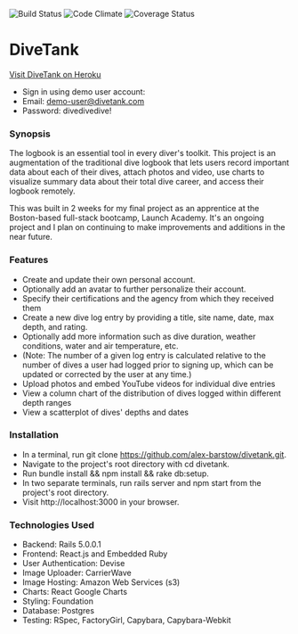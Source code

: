 ![Build Status](https://codeship.com/projects/a1ba4fb0-76ad-0134-de23-62fee7f34e3c/status?branch=master)
![Code Climate](https://codeclimate.com/github/alex-barstow/divetank.png)
![Coverage Status](https://coveralls.io/repos/alex-barstow/divetank/badge.png)

# DiveTank
[Visit DiveTank on Heroku](https://divetank.herokuapp.com/)
* Sign in using demo user account:
* Email: demo-user@divetank.com
* Password: divedivedive!

### Synopsis
The logbook is an essential tool in every diver's toolkit. This project is an augmentation of the traditional dive logbook that lets users record important data about each of their dives, attach photos and video, use charts to visualize summary data about their total dive career, and access their logbook remotely.

This was built in 2 weeks for my final project as an apprentice at the Boston-based full-stack bootcamp, Launch Academy. It's an ongoing project and I plan on continuing to make improvements and additions in the near future.

### Features

* Create and update their own personal account.
* Optionally add an avatar to further personalize their account.
* Specify their certifications and the agency from which they received them
* Create a new dive log entry by providing a title, site name, date, max depth, and rating.
* Optionally add more information such as dive duration, weather conditions, water and air temperature, etc.
* (Note: The number of a given log entry is calculated relative to the number of dives a user had logged prior to signing up, which can be updated or corrected by the user at any time.)
* Upload photos and embed YouTube videos for individual dive entries
* View a column chart of the distribution of dives logged within different depth ranges
* View a scatterplot of dives' depths and dates

### Installation

* In a terminal, run git clone https://github.com/alex-barstow/divetank.git.
* Navigate to the project's root directory with cd divetank.
* Run bundle install && npm install && rake db:setup.
* In two separate terminals, run rails server and npm start from the project's root directory.
* Visit http://localhost:3000 in your browser.

### Technologies Used

* Backend: Rails 5.0.0.1
* Frontend: React.js and Embedded Ruby
* User Authentication: Devise
* Image Uploader: CarrierWave
* Image Hosting: Amazon Web Services (s3)
* Charts: React Google Charts
* Styling: Foundation
* Database: Postgres
* Testing: RSpec, FactoryGirl, Capybara, Capybara-Webkit
